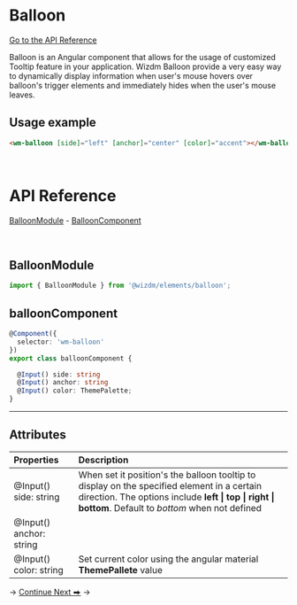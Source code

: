 <!-- toc: reference.json -->

# Balloon

[Go to the API Reference](#api-reference)

Balloon is an Angular component that allows for the usage of customized Tooltip feature in your application. Wizdm Balloon provide a very easy way to dynamically display information when user's mouse hovers over balloon's trigger elements  and immediately hides when the user's mouse leaves.


## Usage example
```html
<wm-balloon [side]="left" [anchor]="center" [color]="accent"></wm-balloon>

```

  
&nbsp;  


# API Reference

[BalloonModule](#balloonmodule) - [BalloonComponent](#ballooncomponent) 

&nbsp;  

## BalloonModule 

```typescript
import { BalloonModule } from '@wizdm/elements/balloon';
```

## balloonComponent

```typescript
@Component({
  selector: 'wm-balloon'
})
export class balloonComponent {

  @Input() side: string
  @Input() anchor: string
  @Input() color: ThemePalette;
}
```
---


## Attributes

| **Properties**  | **Description** |
| :-------------- | :-------------- |
| @Input() side: string   | When set it position's the balloon tooltip to display on the specified element in a certain direction. The options include **left \| top \| right \| bottom**. Default to *bottom* when not defined                |
| @Input() anchor: string |                 |
| @Input() color: string  | Set current color using the angular material **ThemePallete** value                 |

->
[Continue Next ⮕](docs/toc?go=next) 
->  